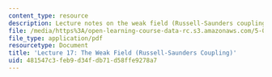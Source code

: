 ```yaml
---
content_type: resource
description: Lecture notes on the weak field (Russell-Saunders coupling).
file: /media/https%3A/open-learning-course-data-rc.s3.amazonaws.com/5-04-principles-of-inorganic-chemistry-ii-fall-2008/481547c3feb9d34fdb71d58ffe9278a7_lecture_17.pdf
file_type: application/pdf
resourcetype: Document
title: 'Lecture 17: The Weak Field (Russell-Saunders Coupling)'
uid: 481547c3-feb9-d34f-db71-d58ffe9278a7
---
```

